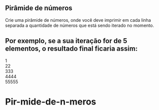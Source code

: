 ## Pirâmide de números

Crie uma pirâmide de números, onde você deve imprimir em cada linha separada a quantidade de números que está sendo iterado no momento. 

## Por exemplo, se a sua iteração for de 5 elementos, o resultado final ficaria assim:
1  
22  
333  
4444  
55555  

# Pir-mide-de-n-meros

